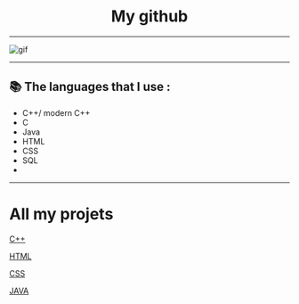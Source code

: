 <div align="center"> <h1>My github</h1></div>

-----------------

 ![gif](https://cdn.hipwallpaper.com/i/93/95/cjBAWJ.gif)
 
 -----------------

## 📚 The languages that I use :
* C++/ modern C++<br>
* C<br>
* Java<br>
* HTML<br>
* CSS<br>
* SQL<br>
* 
-----------------
# All my projets

[C++](https://github.com/Kuai-sama?tab=repositories&q=&type=&language=c%2B%2B)

[HTML](https://github.com/Kuai-sama?tab=repositories&q=&type=&language=html)

[CSS](https://github.com/Kuai-sama?tab=repositories&q=&type=&language=css)

[JAVA](https://github.com/Kuai-sama?tab=repositories&q=&type=&language=java)
